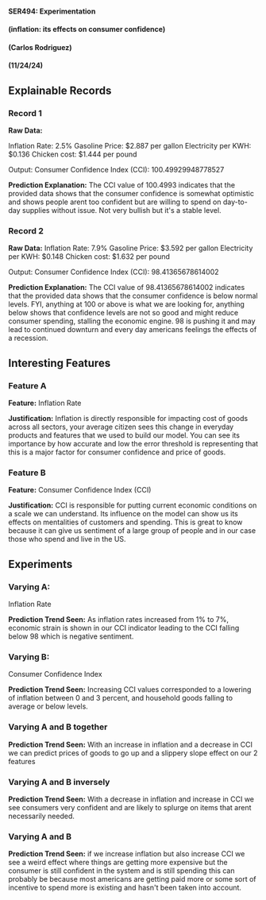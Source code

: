 #### SER494: Experimentation
#### (inflation: its effects on consumer confidence)
#### (Carlos Rodriguez)
#### (11/24/24)


## Explainable Records
### Record 1
**Raw Data:**

Inflation Rate: 2.5%
Gasoline Price: $2.887 per gallon
Electricity per KWH: $0.136
Chicken cost: $1.444 per pound

Output:
Consumer Confidence Index (CCI): 100.49929948778527

**Prediction Explanation:**
The CCI value of 100.4993 indicates that the provided data shows that the
consumer confidence is somewhat optimistic and shows people arent too confident
but are willing to spend on day-to-day supplies without issue.
Not very bullish but it's a stable level.

### Record 2
**Raw Data:**
Inflation Rate: 7.9%
Gasoline Price: $3.592 per gallon
Electricity per KWH: $0.148
Chicken cost: $1.632 per pound

Output:
Consumer Confidence Index (CCI): 98.41365678614002

**Prediction Explanation:**
The CCI value of 98.41365678614002 indicates that the provided data shows that the
consumer confidence is below normal levels. FYI, anything at 100 or above is what we are looking for,
anything below shows that confidence levels are not so good and might reduce consumer spending, stalling
the economic engine. 98 is pushing it and may lead to continued downturn and every day americans
feelings the effects of a recession.


## Interesting Features
### Feature A
**Feature:** 
Inflation Rate

**Justification:**
Inflation is directly responsible for impacting cost of goods across all sectors,
your average citizen sees this change in everyday products and features that we used to build our model.
You can see its importance by how accurate and low the error threshold is representing that this is a
major factor for consumer confidence and price of goods.

### Feature B
**Feature:** 
Consumer Confidence Index (CCI)

**Justification:**
CCI is responsible for putting current economic conditions on a scale we can understand. Its influence on the model
can show us its effects on mentalities of customers and spending. This is great to know because it can give us sentiment 
of a large group of people and in our case those who spend and live in the US.


## Experiments 
### Varying A: 
Inflation Rate

**Prediction Trend Seen:**
As inflation rates increased from 1% to 7%, economic strain is shown in our CCI indicator
leading to the CCI falling below 98 which is negative sentiment.

### Varying B:
Consumer Confidence Index

**Prediction Trend Seen:** 
Increasing CCI values corresponded to a lowering of inflation between 0 and 3 percent,
and household goods falling to average or below levels.

### Varying A and B together
**Prediction Trend Seen:**
With an increase in inflation and a decrease in CCI we can predict prices of goods to go up and
a slippery slope effect on our 2 features

### Varying A and B inversely
**Prediction Trend Seen:** With a decrease in inflation and increase in CCI we see consumers very confident
and are likely to splurge on items that arent necessarily needed.

### Varying A and B
**Prediction Trend Seen:** if we increase inflation but also increase CCI we see a weird effect where things are
getting more expensive but the consumer is still confident in the system and is still spending
this can probably be because most americans are getting paid more or some sort of incentive to spend
more is existing and hasn't been taken into account.

